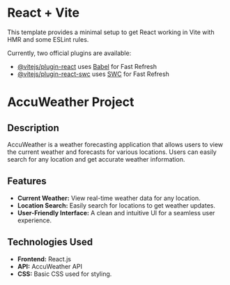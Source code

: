# React + Vite

This template provides a minimal setup to get React working in Vite with HMR and some ESLint rules.

Currently, two official plugins are available:

- [@vitejs/plugin-react](https://github.com/vitejs/vite-plugin-react/blob/main/packages/plugin-react/README.md) uses [Babel](https://babeljs.io/) for Fast Refresh
- [@vitejs/plugin-react-swc](https://github.com/vitejs/vite-plugin-react-swc) uses [SWC](https://swc.rs/) for Fast Refresh




# AccuWeather Project

## Description
AccuWeather is a weather forecasting application that allows users to view the current weather and forecasts for various locations. Users can easily search for any location and get accurate weather information.

## Features
- **Current Weather:** View real-time weather data for any location.
- **Location Search:** Easily search for locations to get weather updates.
- **User-Friendly Interface:** A clean and intuitive UI for a seamless user experience.

## Technologies Used
- **Frontend:** React.js
- **API:** AccuWeather API
- **CSS:** Basic CSS used for styling.
